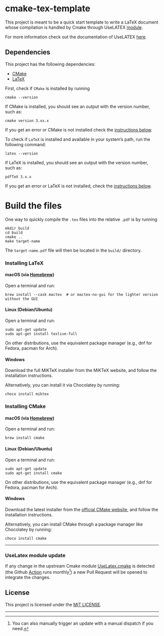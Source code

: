 # cmake-tex-template

This project is meant to be a quick start template to write a LaTeX document whose compilation is handled by Cmake through UseLATEX [module](https://gitlab.kitware.com/kmorel/UseLATEX/).

For more information check out the documentation of UseLATEX [here](https://gitlab.kitware.com/kmorel/UseLATEX/).

## Dependencies

This project has the following dependencies:
- [CMake](https://cmake.org)
- [LaTeX](https://www.latex-project.org) 

First, check if `CMake` is installed by running
```shell
cmake --version
```
If CMake is installed, you should see an output with the version number, such as:
```shell
cmake version 3.xx.x
```
If you get an error or CMake is not installed check the [instructions below](#installing-cmake).

To check if `LaTeX` is installed and available in your system’s path, run the following command:
```shell
latex --version
```
If LaTeX is installed, you should see an output with the version number, such as:
```shell
pdfTeX 3.x.x
```
If you get an error or LaTeX is not installed, check the [instructions below](#installing-latex).

# Build the files
One way to quickly compile the `.tex` files into the relative `.pdf` is by running
```shell
mkdir build
cd build
cmake ..
make target-name 
```
The `target-name.pdf` file will then be located in the `build/` directory.

### Installing LaTeX

#### macOS (via [Homebrew](https://brew.sh))
 Open a terminal and run:
```shell
brew install --cask mactex  # or mactex-no-gui for the lighter version without the GUI
```

#### Linux (Debian/Ubuntu)
Open a terminal and run:
```shell
sudo apt-get update
sudo apt-get install texlive-full
```
On other distributions, use the equivalent package manager (e.g., dnf for Fedora, pacman for Arch).

#### Windows
Download the full MiKTeX installer from the MiKTeX website, and follow the installation instructions.

Alternatively, you can install it via Chocolatey by running:
```shell
choco install miktex
```

### Installing CMake 
#### macOS (via [Homebrew](https://brew.sh))
Open a terminal and run:
```shell
brew install cmake
```

#### Linux (Debian/Ubuntu)
Open a terminal and run:
```shell
sudo apt-get update
sudo apt-get install cmake
```
On other distributions, use the equivalent package manager (e.g., dnf for Fedora, pacman for Arch).

#### Windows
Download the latest installer from the [official CMake website](https://cmake.org/download/), and follow the installation instructions.

Alternatively, you can install CMake through a package manager like Chocolatey by running:
```shell
choco install cmake
```
---

### UseLatex module update

If any change in the upstream Cmake module [UseLatex.cmake](UseLATEX.cmake) is detected (the Github [Action](.github/workflows/update-cmake-module.yml)
runs monthly[^1]) a new Pull Request will be opened to integrate the changes.

## License

This project is licensed under the [MIT LICENSE](LICENSE).

---
[^1]: You can also manually trigger an update with a manual dispatch if you need. 
